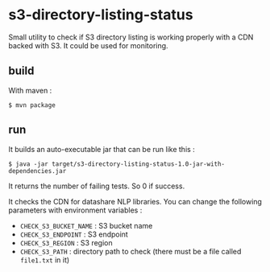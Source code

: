 # s3-directory-listing-status

Small utility to check if S3 directory listing is working properly with a CDN backed with S3. It could be used for monitoring.

## build

With maven : 

```
$ mvn package
```

## run

It builds an auto-executable jar that can be run like this :

```
$ java -jar target/s3-directory-listing-status-1.0-jar-with-dependencies.jar
```

It returns the number of failing tests. So 0 if success.

It checks the CDN for datashare NLP libraries. You can change the following parameters with environment variables :

* `CHECK_S3_BUCKET_NAME` : S3 bucket name
* `CHECK_S3_ENDPOINT` : S3 endpoint
* `CHECK_S3_REGION` : S3 region
* `CHECK_S3_PATH` : directory path to check (there must be a file called `file1.txt` in it)


